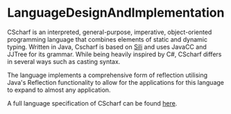 # LanguageDesignAndImplementation

CScharf is an interpreted, general-purpose, imperative, object-oriented programming language that combines elements of static and dynamic typing. Written in Java, Cscharf is based on [Sili](https://github.com/DaveVoorhis/LDI/tree/master/Sili) and uses JavaCC and JJTree for its grammar. While being heavily inspired by C#, CScharf differs in several ways such as casting syntax.

The language implements a comprehensive form of reflection utilising Java's Reflection functionality to allow for the applications for this language to expand to almost any application.

A full language specification of CScharf can be found [here](https://github.com/faibz/CScharf/blob/master/Language%20Design.pdf).

